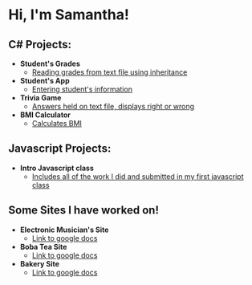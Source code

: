 <h1>Hi, I'm Samantha!</h1>


<h2>C# Projects:</h2>
  
- <b>Student's Grades</b>
  - [Reading grades from text file using inheritance](https://github.com/SamanthaSutter/Sutter_Final) 
- <b>Student's App</b>
  - [Entering student's information](https://github.com/SamanthaSutter/StudentApp) 
- <b>Trivia Game</b>
  - [Answers held on text file, displays right or wrong](https://github.com/SamanthaSutter/Sutter_TriviaGame) 
- <b>BMI Calculator</b>
  - [Calculates BMI](https://github.com/SamanthaSutter/Sutter_BMICalculator) 
      
<h2>Javascript Projects:</h2>
  
- <b>Intro Javascript class</b>
  - [Includes all of the work I did and submitted in my first javascript class](https://github.com/itdev160-fa2023/samantha-sutter) 

      
<h2>Some Sites I have worked on!</h2>

- <b>Electronic Musician's Site</b>
  - [Link to google docs](https://docs.google.com/document/d/1-cWJKhjqNVeWsICwntzf2QYCOGQsVv5NYmozi4ccxhY/edit?usp=sharing) 
- <b>Boba Tea Site</b>
  - [Link to google docs](https://docs.google.com/document/d/1dpX40WCE22EELWyz3omYY35056rktxGI7rw0VZkyhJY/edit?usp=sharing) 
- <b>Bakery Site</b>
  - [Link to google docs](https://docs.google.com/document/d/1bBbgmBHccED1WqsQM5F9ShkPHRNZONqDdkTJnaDa82U/edit?usp=sharing) 


     
